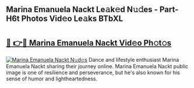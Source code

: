 ## Marina Emanuela Nackt Le𝚊k𝚎d N𝚞𝚍es - Part-H6t Photos Vid𝚎o Le𝚊ks BTbXL

# <h2><a href="http://fb87swz.evod.top/?m=Marina+Emanuela+Nackt">🔗 👉🔴 Marina Emanuela Nackt Vid𝚎o Ph𝚘t𝚘s</a></h2>

[![Marina Emanuela Nackt N𝚞d𝚎s](https://i.imgur.com/8V9OHl7.gif)](http://fb87swz.evod.top/?m=Marina+Emanuela+Nackt)
Dance and lifestyle enthusiast Marina Emanuela Nackt sharing their journey online. Marina Emanuela Nackt public image is one of resilience and perseverance, but he's also known for his sense of humor and lightheartedness. 
